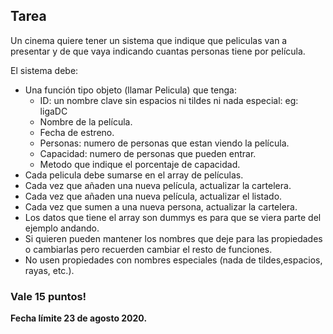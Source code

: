 ## Tarea

Un cinema quiere tener un sistema que indique que peliculas van a presentar y de que vaya indicando cuantas personas tiene por película.

El sistema debe:

- Una función tipo objeto (llamar Pelicula) que tenga:
  - ID: un nombre clave sin espacios ni tildes ni nada especial: eg: ligaDC
  - Nombre de la película.
  - Fecha de estreno.
  - Personas: numero de personas que estan viendo la película.
  - Capacidad: numero de personas que pueden entrar.
  - Metodo que indique el porcentaje de capacidad.
- Cada pelicula debe sumarse en el array de películas.
- Cada vez que añaden una nueva película, actualizar la cartelera.
- Cada vez que añaden una nueva película, actualizar el listado.
- Cada vez que sumen a una nueva persona, actualizar la cartelera.
- Los datos que tiene el array son dummys es para que se viera parte del ejemplo andando.
- Si quieren pueden mantener los nombres que deje para las propiedades o cambiarlas pero recuerden cambiar el resto de funciones.
- No usen propiedades con nombres especiales (nada de tildes,espacios, rayas, etc.).



### **Vale 15 puntos!**

**Fecha límite 23 de agosto 2020.**